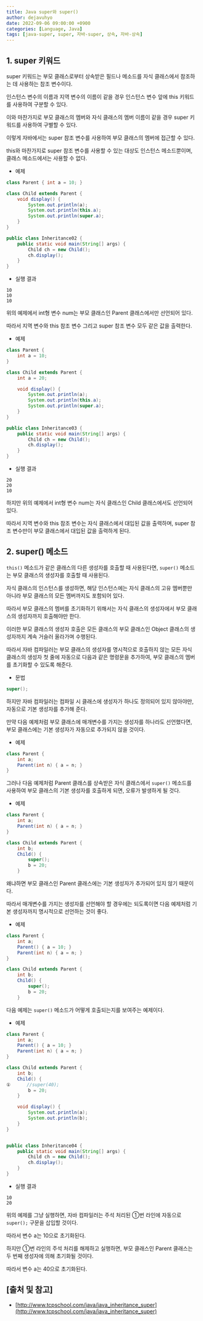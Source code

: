 ```yaml
---
title: Java super와 super()
author: dejavuhyo
date: 2022-09-06 09:00:00 +0900
categories: [Language, Java]
tags: [java-super, super, 자바-super, 상속, 자바-상속]
---
```


## 1. super 키워드
super 키워드는 부모 클래스로부터 상속받은 필드나 메소드를 자식 클래스에서 참조하는 데 사용하는 참조 변수이다.

인스턴스 변수의 이름과 지역 변수의 이름이 같을 경우 인스턴스 변수 앞에 this 키워드를 사용하여 구분할 수 있다.

이와 마찬가지로 부모 클래스의 멤버와 자식 클래스의 멤버 이름이 같을 경우 super 키워드를 사용하여 구별할 수 있다.

이렇게 자바에서는 super 참조 변수를 사용하여 부모 클래스의 멤버에 접근할 수 있다.

this와 마찬가지로 super 참조 변수를 사용할 수 있는 대상도 인스턴스 메소드뿐이며, 클래스 메소드에서는 사용할 수 없다.

* 예제

```java
class Parent { int a = 10; }

class Child extends Parent {
    void display() {
        System.out.println(a);
        System.out.println(this.a);
        System.out.println(super.a);
    }
}

public class Inheritance02 {
    public static void main(String[] args) {
        Child ch = new Child();
        ch.display();
    }
}
```

* 실행 결과

```text
10
10
10
```

위의 예제에서 int형 변수 num는 부모 클래스인 Parent 클래스에서만 선언되어 있다.

따라서 지역 변수와 this 참조 변수 그리고 super 참조 변수 모두 같은 값을 출력한다.

* 예제

```java
class Parent {
    int a = 10;
}

class Child extends Parent {
    int a = 20;

    void display() {
        System.out.println(a);
        System.out.println(this.a);
        System.out.println(super.a);
    }
}

public class Inheritance03 {
    public static void main(String[] args) {
        Child ch = new Child();
        ch.display();
    }
}
```

* 실행 결과

```text
20
20
10
```

하지만 위의 예제에서 int형 변수 num는 자식 클래스인 Child 클래스에서도 선언되어 있다.

따라서 지역 변수와 this 참조 변수는 자식 클래스에서 대입된 값을 출력하며, super 참조 변수만이 부모 클래스에서 대입된 값을 출력하게 된다.

## 2. super() 메소드
`this()` 메소드가 같은 클래스의 다른 생성자를 호출할 때 사용된다면, `super()` 메소드는 부모 클래스의 생성자를 호출할 때 사용된다.

자식 클래스의 인스턴스를 생성하면, 해당 인스턴스에는 자식 클래스의 고유 멤버뿐만 아니라 부모 클래스의 모든 멤버까지도 포함되어 있다.

따라서 부모 클래스의 멤버를 초기화하기 위해서는 자식 클래스의 생성자에서 부모 클래스의 생성자까지 호출해야만 한다.

이러한 부모 클래스의 생성자 호출은 모든 클래스의 부모 클래스인 Object 클래스의 생성자까지 계속 거슬러 올라가며 수행된다.

따라서 자바 컴파일러는 부모 클래스의 생성자를 명시적으로 호출하지 않는 모든 자식 클래스의 생성자 첫 줄에 자동으로 다음과 같은 명령문을 추가하여, 부모 클래스의 멤버를 초기화할 수 있도록 해준다.

* 문법

```java
super();
```

하지만 자바 컴파일러는 컴파일 시 클래스에 생성자가 하나도 정의되어 있지 않아야만, 자동으로 기본 생성자를 추가해 준다.

만약 다음 예제처럼 부모 클래스에 매개변수를 가지는 생성자를 하나라도 선언했다면, 부모 클래스에는 기본 생성자가 자동으로 추가되지 않을 것이다.

* 예제

```java
class Parent {
    int a;
    Parent(int n) { a = n; }
}
```

그러나 다음 예제처럼 Parent 클래스를 상속받은 자식 클래스에서 `super()` 메소드를 사용하여 부모 클래스의 기본 생성자를 호출하게 되면, 오류가 발생하게 될 것다.

* 예제

```java
class Parent {
    int a;
    Parent(int n) { a = n; }
}

class Child extends Parent {
    int b;
    Child() {
        super();
        b = 20;
    }
```

왜냐하면 부모 클래스인 Parent 클래스에는 기본 생성자가 추가되어 있지 않기 때문이다.

따라서 매개변수를 가지는 생성자를 선언해야 할 경우에는 되도록이면 다음 예제처럼 기본 생성자까지 명시적으로 선언하는 것이 좋다.

* 예제

```java
class Parent {
    int a;
    Parent() { a = 10; }
    Parent(int n) { a = n; }
}

class Child extends Parent {
    int b;
    Child() {
        super();
        b = 20;
    }
```

다음 예제는 `super()` 메소드가 어떻게 호출되는지를 보여주는 예제이다.

* 예제

```java
class Parent {
    int a;
    Parent() { a = 10; }
    Parent(int n) { a = n; }
}

class Child extends Parent {
    int b;
    Child() {
①      //super(40);
        b = 20;
    }

    void display() {
        System.out.println(a);
        System.out.println(b);
    }
}


public class Inheritance04 {
    public static void main(String[] args) {
        Child ch = new Child();
        ch.display();
    }
}
```

* 실행 결과

```text
10
20
```

위의 예제를 그냥 실행하면, 자바 컴파일러는 주석 처리된 ①번 라인에 자동으로 `super();` 구문을 삽입할 것이다.

따라서 변수 a는 10으로 초기화된다.

하지만 ①번 라인의 주석 처리를 해제하고 실행하면, 부모 클래스인 Parent 클래스는 두 번째 생성자에 의해 초기화될 것이다.

따라서 변수 a는 40으로 초기화된다.

## [출처 및 참고]
* [http://www.tcpschool.com/java/java_inheritance_super](http://www.tcpschool.com/java/java_inheritance_super)
